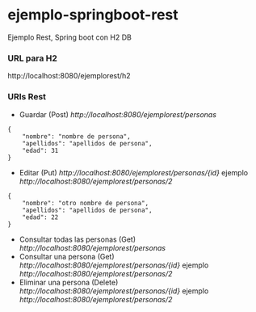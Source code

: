 # ejemplo-springboot-rest
Ejemplo Rest, Spring boot con H2 DB

### URL para H2
http://localhost:8080/ejemplorest/h2

### URIs Rest
*  Guardar (Post) *http://localhost:8080/ejemplorest/personas*
```
{
    "nombre": "nombre de persona",
    "apellidos": "apellidos de persona",
    "edad": 31
}
```
*  Editar (Put) *http://localhost:8080/ejemplorest/personas/{id}* ejemplo *http://localhost:8080/ejemplorest/personas/2*
```
{
    "nombre": "otro nombre de persona",
    "apellidos": "apellidos de persona",
    "edad": 22
}
```
*  Consultar todas las personas (Get) *http://localhost:8080/ejemplorest/personas*
*  Consultar una persona (Get) *http://localhost:8080/ejemplorest/personas/{id}* ejemplo *http://localhost:8080/ejemplorest/personas/2*
*  Eliminar una persona (Delete) *http://localhost:8080/ejemplorest/personas/{id}* ejemplo *http://localhost:8080/ejemplorest/personas/2*
